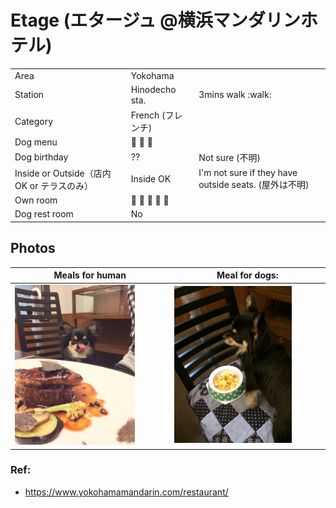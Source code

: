# Etage (エタージュ @横浜マンダリンホテル)

|  |  |   |
| --- | --- | --- |
| Area | Yokohama | |
| Station | Hinodecho sta. | 3mins walk :walk: |  
| Category | French (フレンチ)  |   |
| Dog menu | :dog: :dog: :dog: |  |
| Dog birthday | ?? | Not sure (不明) |
| Inside or Outside（店内OK or テラスのみ）| Inside OK | I'm not sure if they have outside seats. (屋外は不明)|
| Own room |  :dog: :dog: :dog: :dog: :dog: |  |
| Dog rest room |  No |   |  

## Photos

| Meals for human | Meal for dogs: |
| --- | --- |
| <img src="./images/etage-humanmenu.png" width="80%" > </img> | <img src="./images/etage-dogmenu.png" width="80%" > </img> |

### Ref:

- https://www.yokohamamandarin.com/restaurant/
